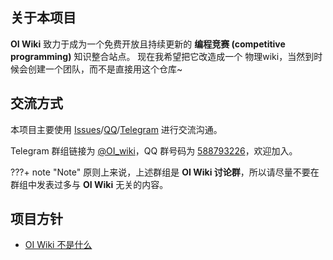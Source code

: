 ## 关于本项目

**OI Wiki** 致力于成为一个免费开放且持续更新的 **编程竞赛 (competitive programming)** 知识整合站点。
现在我希望把它改造成一个 物理wiki，当然到时候会创建一个团队，而不是直接用这个仓库~

## 交流方式

本项目主要使用 [Issues](https://github.com/OI-wiki/OI-wiki/issues)/[QQ](https://jq.qq.com/?_wv=1027&k=5EfkM6K)/[Telegram](https://t.me/OI_wiki) 进行交流沟通。

Telegram 群组链接为 [@OI\_wiki](https://t.me/OI_wiki)，QQ 群号码为 [588793226](https://jq.qq.com/?_wv=1027&k=5EfkM6K)，欢迎加入。

???+ note "Note"
    原则上来说，上述群组是 **OI Wiki 讨论群**，所以请尽量不要在群组中发表过多与 **OI Wiki** 无关的内容。

## 项目方针

-   [OI Wiki 不是什么](./what-oi-wiki-is-not.md)
